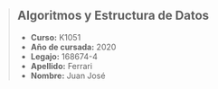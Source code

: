 > ## Algoritmos y Estructura de Datos
>
> - **Curso:** K1051
> - **Año de cursada:** 2020
> - **Legajo:** 168674-4
> - **Apellido:** Ferrari
> - **Nombre:** Juan José
